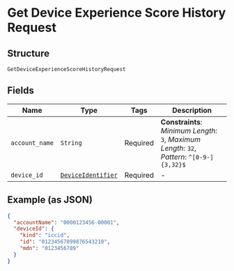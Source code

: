 
# Get Device Experience Score History Request

## Structure

`GetDeviceExperienceScoreHistoryRequest`

## Fields

| Name | Type | Tags | Description |
|  --- | --- | --- | --- |
| `account_name` | `String` | Required | **Constraints**: *Minimum Length*: `3`, *Maximum Length*: `32`, *Pattern*: `^[0-9-]{3,32}$` |
| `device_id` | [`DeviceIdentifier`](../../doc/models/device-identifier.md) | Required | - |

## Example (as JSON)

```json
{
  "accountName": "0000123456-00001",
  "deviceId": {
    "kind": "iccid",
    "id": "01234567899876543210",
    "mdn": "0123456789"
  }
}
```

